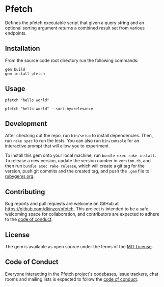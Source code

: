 # Pfetch

Defines the pfetch executable script that given a query string and an optional sorting argument returns a combined result set from various endpoints.

## Installation

From the source code root directory run the following commands:

```
gem build
gem install pfetch
```

## Usage

`pfetch "hello world"`

`pfetch "hello world" --sort-by=relevance`



## Development

After checking out the repo, run `bin/setup` to install dependencies. Then, run `rake spec` to run the tests. You can also run `bin/console` for an interactive prompt that will allow you to experiment.

To install this gem onto your local machine, run `bundle exec rake install`. To release a new version, update the version number in `version.rb`, and then run `bundle exec rake release`, which will create a git tag for the version, push git commits and the created tag, and push the `.gem` file to [rubygems.org](https://rubygems.org).

## Contributing

Bug reports and pull requests are welcome on GitHub at https://github.com/dkinzer/pfetch. This project is intended to be a safe, welcoming space for collaboration, and contributors are expected to adhere to the [code of conduct](https://github.com/dkinzer/pfetch/blob/main/CODE_OF_CONDUCT.md).

## License

The gem is available as open source under the terms of the [MIT License](https://opensource.org/licenses/MIT).

## Code of Conduct

Everyone interacting in the Pfetch project's codebases, issue trackers, chat rooms and mailing lists is expected to follow the [code of conduct](https://github.com/dkinzer/pfetch/blob/main/CODE_OF_CONDUCT.md).

